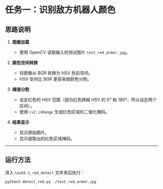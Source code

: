# 任务一：识别敌方机器人颜色

## 思路说明
1. **图像加载**  
   - 使用 OpenCV 读取输入的测试图片 `test_red_armor.jpg`。  

2. **颜色空间转换**  
   - 将图像从 BGR 转换为 HSV 色彩空间。  
   - HSV 空间比 BGR 更容易做颜色分割。  

3. **阈值分割**  
   - 设定红色的 HSV 范围（因为红色跨越 HSV 的 0° 和 180°，所以设定两个区间）。  
   - 使用 `cv2.inRange` 生成红色区域的二值化掩码。  

4. **结果显示**  
   - 显示原始图片。  
   - 显示提取出的红色区域掩码。  

---

## 运行方法
进入 `task5.1_red_detect` 文件夹后执行：

```bash
python3 detect_red.py ./test_red_armor.jpg
